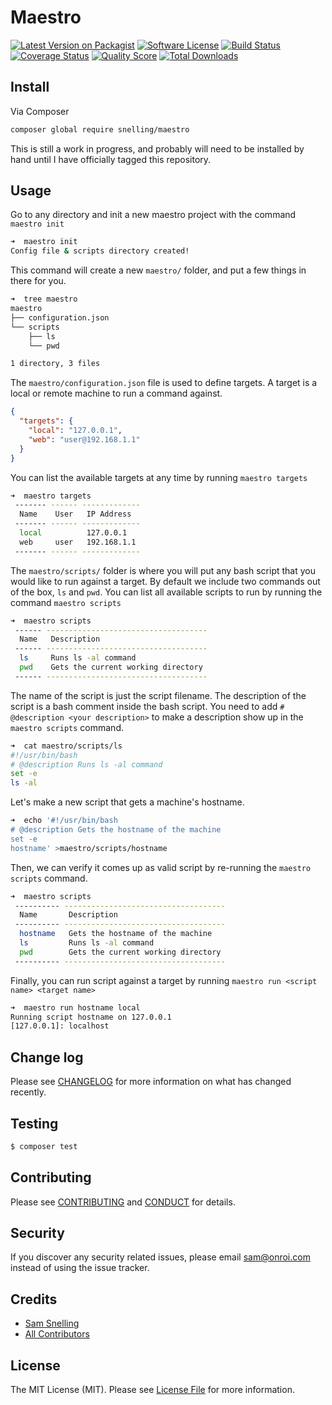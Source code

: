 # Maestro

[![Latest Version on Packagist][ico-version]][link-packagist]
[![Software License][ico-license]](LICENSE.md)
[![Build Status][ico-travis]][link-travis]
[![Coverage Status][ico-scrutinizer]][link-scrutinizer]
[![Quality Score][ico-code-quality]][link-code-quality]
[![Total Downloads][ico-downloads]][link-downloads]

## Install

Via Composer

``` bash
composer global require snelling/maestro
```

This is still a work in progress, and probably will need to be installed by hand until I have officially tagged this repository.

## Usage

Go to any directory and init a new maestro project with the command `maestro init`
``` bash
➜  maestro init
Config file & scripts directory created!
```

This command will create a new `maestro/` folder, and put a few things in there for you.
``` bash
➜  tree maestro
maestro
├── configuration.json
└── scripts
    ├── ls
    └── pwd

1 directory, 3 files
```

The `maestro/configuration.json` file is used to define targets. A target is a local or remote machine to run a command against.
```json
{
  "targets": {
    "local": "127.0.0.1",
    "web": "user@192.168.1.1"
  }
}
```

You can list the available targets at any time by running `maestro targets`
``` bash
➜  maestro targets
 ------- ------ -------------
  Name    User   IP Address
 ------- ------ -------------
  local          127.0.0.1
  web     user   192.168.1.1
 ------- ------ -------------
```

The `maestro/scripts/` folder is where you will put any bash script that you would like to run against a target. By default we include two commands out of the box, `ls` and `pwd`. You can list all available scripts to run by running the command `maestro scripts`
``` bash
➜  maestro scripts
 ------ ------------------------------------
  Name   Description
 ------ ------------------------------------
  ls     Runs ls -al command
  pwd    Gets the current working directory
 ------ ------------------------------------
```

The name of the script is just the script filename. The description of the script is a bash comment inside the bash script. You need to add `# @description <your description>` to make a description show up in the `maestro scripts` command.
``` bash
➜  cat maestro/scripts/ls
#!/usr/bin/bash
# @description Runs ls -al command
set -e
ls -al
```

Let's make a new script that gets a machine's hostname.
``` bash
➜  echo '#!/usr/bin/bash
# @description Gets the hostname of the machine
set -e
hostname' >maestro/scripts/hostname
```

Then, we can verify it comes up as valid script by re-running the `maestro scripts` command.
``` bash
➜  maestro scripts
 ---------- ------------------------------------
  Name       Description
 ---------- ------------------------------------
  hostname   Gets the hostname of the machine
  ls         Runs ls -al command
  pwd        Gets the current working directory
 ---------- ------------------------------------
```

Finally, you can run script against a target by running `maestro run <script name> <target name>`
``` bash
➜  maestro run hostname local
Running script hostname on 127.0.0.1
[127.0.0.1]: localhost
```


## Change log

Please see [CHANGELOG](CHANGELOG.md) for more information on what has changed recently.

## Testing

``` bash
$ composer test
```

## Contributing

Please see [CONTRIBUTING](CONTRIBUTING.md) and [CONDUCT](CONDUCT.md) for details.

## Security

If you discover any security related issues, please email sam@onroi.com instead of using the issue tracker.

## Credits

- [Sam Snelling][link-author]
- [All Contributors][link-contributors]

## License

The MIT License (MIT). Please see [License File](LICENSE.md) for more information.

[ico-version]: https://img.shields.io/packagist/v/snelling/maestro.svg?style=flat-square
[ico-license]: https://img.shields.io/badge/license-MIT-brightgreen.svg?style=flat-square
[ico-travis]: https://img.shields.io/travis/snelling/maestro/master.svg?style=flat-square
[ico-scrutinizer]: https://img.shields.io/scrutinizer/coverage/g/snelling/maestro.svg?style=flat-square
[ico-code-quality]: https://img.shields.io/scrutinizer/g/snelling/maestro.svg?style=flat-square
[ico-downloads]: https://img.shields.io/packagist/dt/snelling/maestro.svg?style=flat-square

[link-packagist]: https://packagist.org/packages/snelling/maestro
[link-travis]: https://travis-ci.org/snelling/maestro
[link-scrutinizer]: https://scrutinizer-ci.com/g/snelling/maestro/code-structure
[link-code-quality]: https://scrutinizer-ci.com/g/snelling/maestro
[link-downloads]: https://packagist.org/packages/snelling/maestro
[link-author]: https://github.com/snellingio
[link-contributors]: ../../contributors
